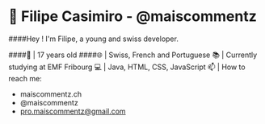 # 🎈 Filipe Casimiro - @maiscommentz

####Hey ! I'm Filipe, a young and swiss developer.

####🎂 | 17 years old
####🌐 | Swiss, French and Portuguese
📚 | Currently studying at EMF Fribourg
💻 | Java, HTML, CSS, JavaScript
📫 | How to reach me:
  - maiscommentz.ch
  - @maiscommentz
  - pro.maiscommentz@gmail.com
